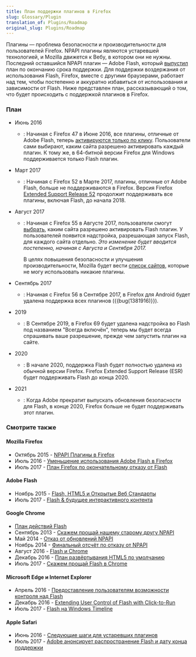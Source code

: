 ```yaml
---
title: План поддержки плагинов в Firefox
slug: Glossary/Plugin
translation_of: Plugins/Roadmap
original_slug: Plugins/Roadmap
---
```


Плагины — проблема безопасности и производительности для пользователей Firefox. NPAPI плагины являются устаревшей технологией, и Mozilla движется к Вебу, в котором они не нужны. Последний оставшийся NPAPI плагин — Adobe Flash, который [выпустил](http://blogs.adobe.com/conversations/2017/07/adobe-flash-update.html) план по окончанию срока поддержки. Для поддержки воздержания от использования Flash, Firefox, вместе с другими браузерами, работает над тем, чтобы постепенно и аккуратно избавиться от использования и зависимости от Flash. Ниже представлен план, рассказывающий о том, что будет происходить с поддержкой плагинов в Firefox.

### План

- Июнь 2016
  - : Начиная с Firefox 47 в Июне 2016, все плагины, отличные от Adobe Flash, теперь [активируются только по клику](/ru/docs/Plugins/Flash_Activation:_Browser_Comparison). Пользователи сами выбирают, каким сайта разрешено активировать каждый плагин. К тому же, в 64-битной версии Firefox для Windows поддерживается только Flash плагин.
- Март 2017
  - : Начиная с Firefox 52 в Марте 2017, плагины, отличные от Adobe Flash, больше не поддерживаются в Firefox. Версия Firefox [Extended Support Release 52](https://www.mozilla.org/en-US/firefox/organizations/faq/) продолжит поддерживать все плагины, включая Flash, до начала 2018.
- Август 2017

  - : Начиная с Firefox 55 в Августе 2017, пользователи смогут [выбрать](/ru/docs/Plugins/Flash_Activation:_Browser_Comparison), каким сайта разрешено активировать Flash плагин. У пользователей появится надстройка, разрешающая запуск Flash, для каждого сайта отдельно. _Это изменение будет вводится постепенно, начиная с Августа и Сентября 2017._

    В целях повышения безопасности и улучшения производительности, Mozilla будет вести [список сайтов](/ru/docs/Plugins/Blocking_By_Domain), которые не могу использовать никакие плагины.

- Сентябрь 2017
  - : Начиная с Firefox 56 в Сентябре 2017, в Firefox для Android будет удалена поддержка всех плагинов ({{bug(1381916)}}).
- 2019
  - : В Сентябре 2019, в Firefox 69 будет удалена надстройка во Flash под названием "Всегда включён", теперь мы будет всегда спрашивать ваше разрешение, прежде чем запустить плагин на сайте.
- 2020
  - : В начале 2020, поддержка Flash будет полностью удалена из обычной версии Firefox. Firefox Extended Support Release (ESR) будет поддерживать Flash до конца 2020.
- 2021
  - : Когда Adobe прекратит выпускать обновления безопасности для Flash, в конце 2020, Firefox больше не будет поддерживать этот плагин.

### Смотрите также

#### Mozilla Firefox

- Октябрь 2015 - [NPAPI Плагины в Firefox](https://blog.mozilla.org/futurereleases/2015/10/08/npapi-plugins-in-firefox/)
- Июль 2016 - [Уменьшение использования Adobe Flash в Firefox](https://blog.mozilla.org/futurereleases/2016/07/20/reducing-adobe-flash-usage-in-firefox/)
- Июль 2017 - [План Firefox по окончательному отказу от Flash](https://blog.mozilla.org/futurereleases/2017/07/25/firefox-roadmap-flash-end-life/)

#### Adobe Flash

- Ноябрь 2015 - [Flash, HTML5 и Открытые Веб Стандарты](https://blogs.adobe.com/conversations/2015/11/flash-html5-and-open-web-standards.html)
- Июль 2017 - [Flash & будущее интерактивного контента](http://blogs.adobe.com/conversations/2017/07/adobe-flash-update.html)

#### Google Chrome

- [План действий Flash](https://sites.google.com/a/chromium.org/dev/flash-roadmap)
- Сентябрь 2013 - [Скажем прощай нашему старому другу NPAPI](https://blog.chromium.org/2013/09/saying-goodbye-to-our-old-friend-npapi.html)
- Май 2014 - [Отказ от обновлений NPAPI](https://blog.chromium.org/2014/05/update-on-npapi-deprecation.html)
- Ноябрь 2014 - [Финальный отсчёт по отказу от NPAPI](https://blog.chromium.org/2014/11/the-final-countdown-for-npapi.html)
- Август 2016 - [Flash и Chrome](https://blog.google/products/chrome/flash-and-chrome/)
- Декабрь 2016 - [План развёртывания HTML5 по умолчанию](https://blog.chromium.org/2016/12/roll-out-plan-for-html5-by-default.html)
- Июль 2017 - [Скажем прощай Flash в Chrome](https://www.blog.google/products/chrome/saying-goodbye-flash-chrome/)

#### Microsoft Edge и Internet Explorer

- Апрель 2016 - [Предоставление пользователям возможности контроля над Flash](https://blogs.windows.com/msedgedev/2016/04/07/putting-users-in-control-of-flash/)
- Декабрь 2016 - [Extending User Control of Flash with Click-to-Run](https://blogs.windows.com/msedgedev/2016/12/14/edge-flash-click-run/)
- Июль 2017 - [Flash на Windows Timeline](https://blogs.windows.com/msedgedev/2017/07/25/flash-on-windows-timeline/)

#### Apple Safari

- Июнь 2016 - [Следующие шаги для устаревших плагинов](https://webkit.org/blog/6589/next-steps-for-legacy-plug-ins/)
- Июль 2017 - [Adobe анонсирует распространение Flash и дату конца поддержки](https://webkit.org/blog/7839/adobe-announces-flash-distribution-and-updates-to-end/)
